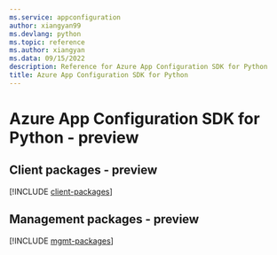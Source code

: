 ```yaml
---
ms.service: appconfiguration
author: xiangyan99
ms.devlang: python
ms.topic: reference
ms.author: xiangyan
ms.data: 09/15/2022
description: Reference for Azure App Configuration SDK for Python
title: Azure App Configuration SDK for Python
---
```

# Azure App Configuration SDK for Python - preview

## Client packages - preview
[!INCLUDE [client-packages](app-configuration-client-index.md)]
## Management packages - preview
[!INCLUDE [mgmt-packages](app-configuration-mgmt-index.md)]